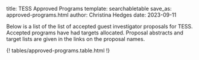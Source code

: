 title: TESS Approved Programs
template: searchabletable
save_as: approved-programs.html
author: Christina Hedges
date: 2023-09-11


Below is a list of the list of accepted guest investigator proposals for TESS. Accepted programs have had targets allocated. Proposal abstracts and target lists are given in the links on the proposal names. 

{! tables/approved-programs.table.html !}